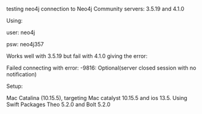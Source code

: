 
testing neo4j connection to Neo4j Community servers: 3.5.19 and 4.1.0

Using:

user: neo4j

psw: neo4j357


Works well with 3.5.19 but fail with 4.1.0 giving the error: 

Failed connecting with error: -9816: Optional(server closed session with no notification)


Setup:

Mac Catalina (10.15.5), targeting Mac catalyst 10.15.5 and ios 13.5.
Using Swift Packages Theo 5.2.0 and Bolt 5.2.0
